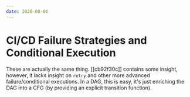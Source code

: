 ```yaml
---
date: 2020-08-06
---
```


# CI/CD Failure Strategies and Conditional Execution

These are actually the same thing.
[[cb92f30c]] contains some insight, however, it lacks insight on `retry` and other more advanced failure/conditional executions.
In a DAG, this is easy, it's just enriching the DAG into a CFG (by providing an explicit transition function).
